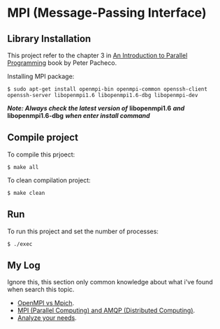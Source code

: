 # MPI (Message-Passing Interface)

## Library Installation

This project refer to the chapter 3 in [An Introduction to Parallel Programming](https://www.elsevier.com/books/an-introduction-to-parallel-programming/pacheco/978-0-12-374260-5) book by Peter Pacheco.

Installing MPI package:

    $ sudo apt-get install openmpi-bin openmpi-common openssh-client openssh-server libopenmpi1.6 libopenmpi1.6-dbg libopenmpi-dev

***Note: Always check the latest version of*** **libopenmpi1.6** ***and*** **libopenmpi1.6-dbg** ***when enter install command***

## Compile project

To compile this prjoect:

    $ make all

To clean compilation project:

    $ make clean

## Run

To run this project and set the number of processes:

    $ ./exec

## My Log

Ignore this, this section only common knowledge about what i've found when search this topic.

+ [OpenMPI vs Mpich](http://stackoverflow.com/questions/2427399/mpich-vs-openmpi).
+ [MPI (Parallel Computing) and AMQP (Distributed Computing)](http://stackoverflow.com/questions/3842300/can-message-oriented-middleware-be-used-instead-of-mpi-to-coordinate-distributed).
+ [Analyze your needs](http://stackoverflow.com/questions/6756630/python-openmpi-vs-rabbitmq).
